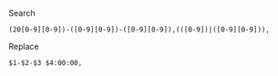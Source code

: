 Search
```
(20[0-9][0-9])-([0-9][0-9])-([0-9][0-9]),(([0-9])|([0-9][0-9])),
```

Replace
```
$1-$2-$3 $4:00:00,
```
